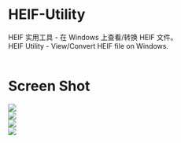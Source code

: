 ﻿# HEIF-Utility
HEIF 实用工具 - 在 Windows 上查看/转换 HEIF 文件。
<br>
HEIF Utility - View/Convert HEIF file on Windows.
<br>
<br>
# Screen Shot
<img src="/img/HEIFUScreenShot1"><br>
<img src="/img/HEIFUScreenShot2"><br>
<img src="/img/HEIFUScreenShot3"><br>
<img src="/img/HEIFUScreenShot4">